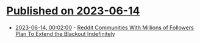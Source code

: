 # [Published on 2023-06-14](index.md)

* [2023-06-14, 00:02:00](https://tech.slashdot.org/story/23/06/13/2117216/reddit-communities-with-millions-of-followers-plan-to-extend-the-blackout-indefinitely?utm_source=rss1.0mainlinkanon&utm_medium=feed) - [Reddit Communities With Millions of Followers Plan To Extend the Blackout Indefinitely](https://tech.slashdot.org/story/23/06/13/2117216/reddit-communities-with-millions-of-followers-plan-to-extend-the-blackout-indefinitely?utm_source=rss1.0mainlinkanon&utm_medium=feed)

